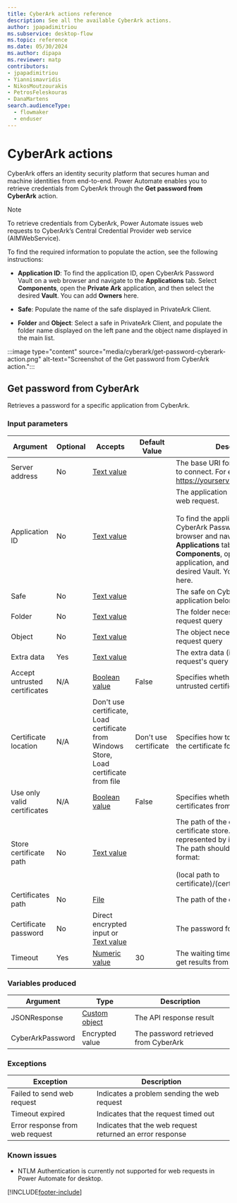 ```yaml
---
title: CyberArk actions reference
description: See all the available CyberArk actions.
author: jpapadimitriou
ms.subservice: desktop-flow
ms.topic: reference
ms.date: 05/30/2024
ms.author: dipapa
ms.reviewer: matp
contributors:
- jpapadimitriou
- Yiannismavridis
- NikosMoutzourakis
- PetrosFeleskouras
- DanaMartens
search.audienceType: 
  - flowmaker
  - enduser
---
```


# CyberArk actions

CyberArk offers an identity security platform that secures human and machine identities from end-to-end. Power Automate enables you to retrieve credentials from CyberArk through the **Get password from CyberArk** action.

> [!NOTE]
> To retrieve credentials from CyberArk, Power Automate issues web requests to CyberArk’s Central Credential Provider web service (AIMWebService).

To find the required information to populate the action, see the following instructions:

- **Application ID**: To find the application ID, open CyberArk Password Vault on a web browser and navigate to the **Applications** tab. Select **Components**, open the  **Private Ark** application, and then select the desired **Vault**. You can add **Owners** here.

- **Safe**: Populate the name of the safe displayed in PrivateArk Client.

- **Folder** and **Object**: Select a safe in PrivateArk Client, and populate the folder name displayed on the left pane and the object name displayed in the main list.

:::image type="content" source="media/cyberark/get-password-cyberark-action.png" alt-text="Screenshot of the Get password from CyberArk action.":::

## <a name="getpasswordbase"></a> Get password from CyberArk

Retrieves a password for a specific application from CyberArk.

### Input parameters

|Argument|Optional|Accepts|Default Value|Description|
|-----|-----|-----|-----|-----|
|Server address|No|[Text value](../variable-data-types.md#text-value)||The base URI for the web request to connect. For example, <https://yourservice.skytap.com:111>|
|Application ID|No|[Text value](../variable-data-types.md#text-value)||The application ID to use for the web request. </br></br>To find the application ID, open CyberArk Password Vault on a web browser and navigate to the **Applications** tab. Select **Components**, open the **Private Ark** application, and then select the desired Vault. You can add Owners here.|
|Safe|No|[Text value](../variable-data-types.md#text-value)||The safe on CyberArk in which the application belongs|
|Folder|No|[Text value](../variable-data-types.md#text-value)||The folder necessary for the web request query|
|Object|No|[Text value](../variable-data-types.md#text-value)||The object necessary for the web request query|
|Extra data|Yes|[Text value](../variable-data-types.md#text-value)||The extra data (if any) for the web request's query|
|Accept untrusted certificates|N/A|[Boolean value](../variable-data-types.md#boolean-value)|False|Specifies whether to accept untrusted certificates|
|Certificate location|N/A|Don't use certificate, Load certificate from Windows Store, Load certificate from file|Don't use certificate|Specifies how to load (if needed) the certificate for the request|
|Use only valid certificates|N/A|[Boolean value](../variable-data-types.md#boolean-value)|False|Specifies whether to load only valid certificates from the store|
|Store certificate path|No|[Text value](../variable-data-types.md#text-value)||The path of the certificate in the certificate store. The certificate is represented by its serial number. The path should use the following format:</br></br> (local path to certificate)/(certificate serial)|
|Certificates path|No|[File](../variable-data-types.md#files-and-folders)||The path of the certificate.|
|Certificate password|No|Direct encrypted input or [Text value](../variable-data-types.md#text-value)||The password for the certificate file|
|Timeout|Yes|[Numeric value](../variable-data-types.md#numeric-value)|30|The waiting time (in seconds) to get results from CyberArk|

### Variables produced

|Argument|Type|Description|
|-----|-----|-----|
|JSONResponse|[Custom object](../variable-data-types.md#custom-object)|The API response result|
|CyberArkPassword|Encrypted value|The password retrieved from CyberArk|

### <a name="getpasswordbase_onerror"></a> Exceptions

|Exception|Description|
|-----|-----|
|Failed to send web request|Indicates a problem sending the web request|
|Timeout expired|Indicates that the request timed out|
|Error response from web request|Indicates that the web request returned an error response|

### Known issues

- NTLM Authentication is currently not supported for web requests in Power Automate for desktop.

[!INCLUDE[footer-include](../../includes/footer-banner.md)]
